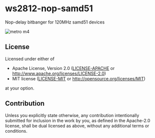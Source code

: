 # ws2812-nop-samd51
Nop-delay bitbanger for 120MHz samd51 devices

![metro m4](https://media.giphy.com/media/3Z1fycvzD37RDXViIf/giphy.gif)

## License

Licensed under either of

- Apache License, Version 2.0 ([LICENSE-APACHE](LICENSE-APACHE) or http://www.apache.org/licenses/LICENSE-2.0)
- MIT license ([LICENSE-MIT](LICENSE-MIT) or http://opensource.org/licenses/MIT)

at your option.

## Contribution

Unless you explicitly state otherwise, any contribution intentionally submitted
for inclusion in the work by you, as defined in the Apache-2.0 license, shall be
dual licensed as above, without any additional terms or conditions.
